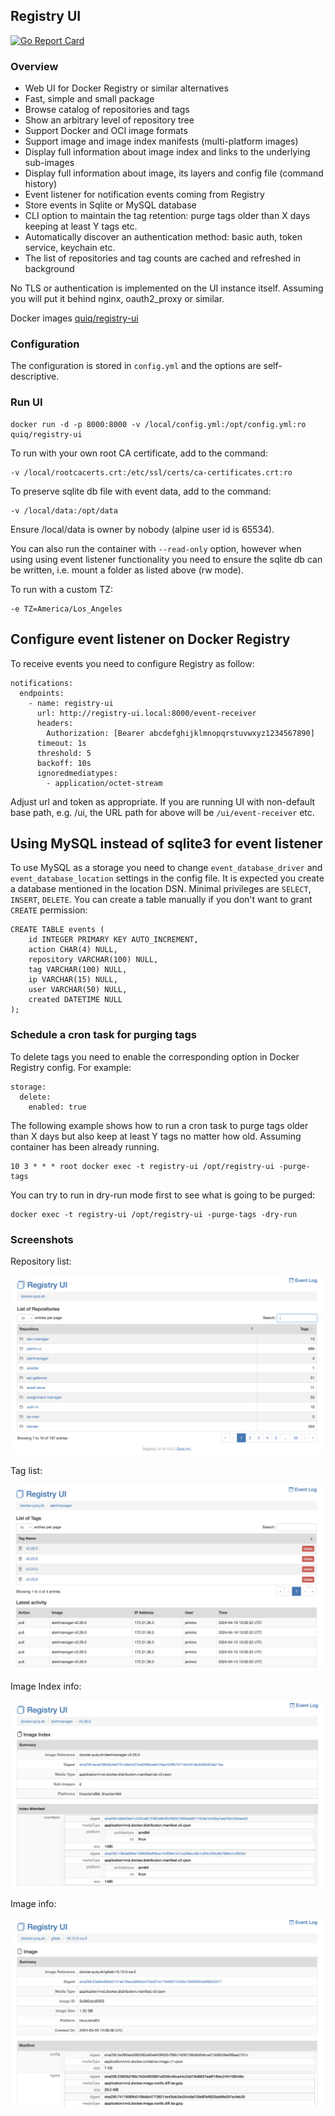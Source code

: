 ## Registry UI

[![Go Report Card](https://goreportcard.com/badge/github.com/quiq/registry-ui)](https://goreportcard.com/report/github.com/quiq/registry-ui)

### Overview

* Web UI for Docker Registry or similar alternatives
* Fast, simple and small package
* Browse catalog of repositories and tags
* Show an arbitrary level of repository tree
* Support Docker and OCI image formats
* Support image and image index manifests (multi-platform images)
* Display full information about image index and links to the underlying sub-images
* Display full information about image, its layers and config file (command history)
* Event listener for notification events coming from Registry
* Store events in Sqlite or MySQL database
* CLI option to maintain the tag retention: purge tags older than X days keeping at least Y tags etc.
* Automatically discover an authentication method: basic auth, token service, keychain etc.
* The list of repositories and tag counts are cached and refreshed in background

No TLS or authentication is implemented on the UI instance itself.
Assuming you will put it behind nginx, oauth2_proxy or similar.

Docker images [quiq/registry-ui](https://hub.docker.com/r/quiq/registry-ui/tags/)

### Configuration

The configuration is stored in `config.yml` and the options are self-descriptive.

### Run UI

    docker run -d -p 8000:8000 -v /local/config.yml:/opt/config.yml:ro quiq/registry-ui

To run with your own root CA certificate, add to the command:

    -v /local/rootcacerts.crt:/etc/ssl/certs/ca-certificates.crt:ro

To preserve sqlite db file with event data, add to the command:

    -v /local/data:/opt/data

Ensure /local/data is owner by nobody (alpine user id is 65534).

You can also run the container with `--read-only` option, however when using using event listener functionality
you need to ensure the sqlite db can be written, i.e. mount a folder as listed above (rw mode).

To run with a custom TZ:

    -e TZ=America/Los_Angeles

## Configure event listener on Docker Registry

To receive events you need to configure Registry as follow:

    notifications:
      endpoints:
        - name: registry-ui
          url: http://registry-ui.local:8000/event-receiver
          headers:
            Authorization: [Bearer abcdefghijklmnopqrstuvwxyz1234567890]
          timeout: 1s
          threshold: 5
          backoff: 10s
          ignoredmediatypes:
            - application/octet-stream

Adjust url and token as appropriate.
If you are running UI with non-default base path, e.g. /ui, the URL path for above will be `/ui/event-receiver` etc.

## Using MySQL instead of sqlite3 for event listener

To use MySQL as a storage you need to change `event_database_driver` and `event_database_location`
settings in the config file. It is expected you create a database mentioned in the location DSN.
Minimal privileges are `SELECT`, `INSERT`, `DELETE`.
You can create a table manually if you don't want to grant `CREATE` permission:

	CREATE TABLE events (
		id INTEGER PRIMARY KEY AUTO_INCREMENT,
		action CHAR(4) NULL,
		repository VARCHAR(100) NULL,
		tag VARCHAR(100) NULL,
		ip VARCHAR(15) NULL,
		user VARCHAR(50) NULL,
		created DATETIME NULL
	);

### Schedule a cron task for purging tags

To delete tags you need to enable the corresponding option in Docker Registry config. For example:

    storage:
      delete:
        enabled: true

The following example shows how to run a cron task to purge tags older than X days but also keep
at least Y tags no matter how old. Assuming container has been already running.

    10 3 * * * root docker exec -t registry-ui /opt/registry-ui -purge-tags

You can try to run in dry-run mode first to see what is going to be purged:

    docker exec -t registry-ui /opt/registry-ui -purge-tags -dry-run

### Screenshots

Repository list:

![image](screenshots/1.png)

Tag list:

![image](screenshots/2.png)

Image Index info:

![image](screenshots/3.png)

Image info:

![image](screenshots/4.png)
